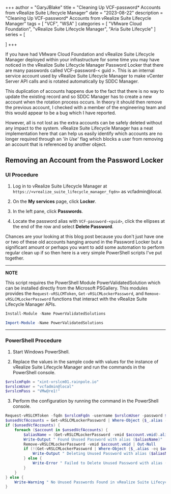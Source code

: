 +++
author = "GaryJBlake"
title = "Cleaning Up VCF-password* Accounts from vRealize Suite Lifecycle Manager"
date = "2023-08-22"
description = "Cleaning Up VCF-password* Accounts from vRealize Suite Lifecycle Manager"
tags = [
    "VCF",
    "WSA"
]
categories = [
    "VMware Cloud Foundation",
    "vRealize Suite Lifecycle Manager",
    "Aria Suite Lifecycle"
]
series = [

]
+++

If you have had VMware Cloud Foundation and vRealize Suite Lifecycle Manager deployed within your infrastructure for some time you may have noticed in the vRealize Suite Lifecycle Manager Password Locker that there are many passwords called VCF-password-< guid >. This is an internal service account used by vRealize Suite Lifecycle Manager to make vCenter Server API calls and is rotated automatically by SDDC Manager.

This duplication of accounts happens due to the fact that there is no way to update the existing record and so SDDC Manager has to create a new account when the rotation process occurs. In theory it should then remove the previous account, I checked with a member of the engineering team and this would appear to be a bug which I have reported.

However, all is not lost as the extra accounts can be safely deleted without any impact to the system. vRealize Suite Lifecycle Manager has a neat implementation here that can help us easily identify which accounts are no longer required through an '*In Use*' flag which blocks a user from removing an account that is referenced by another object.

## Removing an Account from the Password Locker

### UI Procedure


1. Log in to vRealize Suite Lifecycle Manager at `https://<vrealize_suite_lifecycle_manager_fqdn>` as vcfadmin@local.

2. On the **My services** page, click **Locker**.

3. In the left pane, click **Passwords**.

4. Locate the password alias with `VCF-password-<guid>`, click the ellipses at the end of the row and select **Delete Password**.

Chances are your looking at this blog post because you don't just have one or two of these old accounts hanging around in the Password Locker but a significant amount or perhaps you want to add some automation to perform regular clean up if so then here is a very simple PowerShell scripts I've put together.

---
**NOTE**

This script requires the PowerShell Module PowerValidatedSolution which can be installed directly from the Microsoft PSGallery. This modules provides the `Request-vRSLCMToken`, `Get-vRSLCMLockerPassword`, and `Remove-vRSLCMLockerPassword` functions that interact with the vRealize Suite Lifecycle Manager APIs.
``` PowerShell
Install-Module -Name PowerValidatedSolutions

Import-Module -Name PowerValidatedSolutions
```
---

### PowerShell Procedure

1. Start Windows PowerShell.

2. Replace the values in the sample code with values for the instance of vRealize Suite Lifecycle Manager and run the commands in the PowerShell console.

``` PowerShell
$vrslcmFqdn = "xint-vrslcm01.rainpole.io"
$vrslcmUser = "vcfadmin@local"
$vrslcmPass = "VMw@re1!"
```

3. Perform the configuration by running the command in the PowerShell console.

``` PowerShell
Request-vRSLCMToken -fqdn $vrslcmFqdn -username $vrslcmUser -password $vrslcmPass
$unsedVcfAccounts = Get-vRSLCMLockerPassword | Where-Object {$_.alias -like "VCF-password*" -and $_.referenced -eq $false}
if ($unsedVcfAccounts) {
	foreach ($account in $unsedVcfAccounts) {
		$aliasName = (Get-vRSLCMLockerPassword -vmid $account.vmid).alias
		Write-Output " Found Unused Password with alias ($aliasName)"
		Remove-vRSLCMLockerPassword -vmid $account.vmid | Out-Null
		if (!(Get-vRSLCMLockerPassword | Where-Object {$_.alias -eq $account.name})) {
			Write-Output " Deleting Unused Password with alias ($aliasName): SUCCESSFUL"
		} else {
			Write-Error " Failed to Delete Unused Password with alias ($aliasName)"
		}
	}
} else {
	Write-Warning " No Unused Passwords Found in vRealize Suite Lifecycle Manager ($vrslcmFqdn)"
}
```
